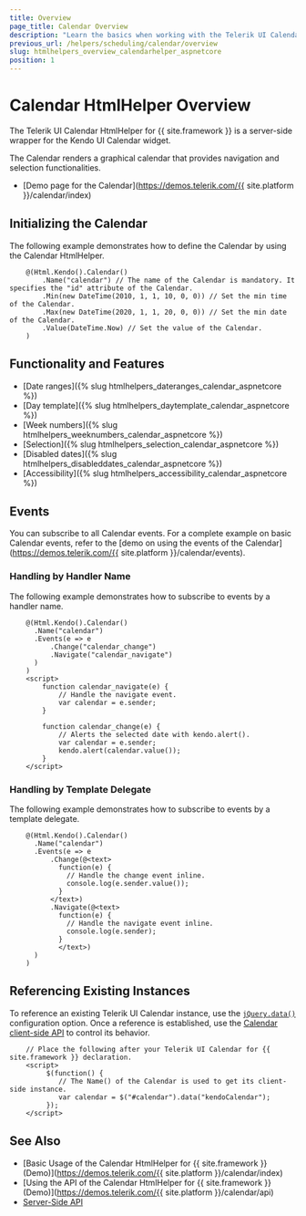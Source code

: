 ```yaml
---
title: Overview
page_title: Calendar Overview
description: "Learn the basics when working with the Telerik UI Calendar HtmlHelper for {{ site.framework }}."
previous_url: /helpers/scheduling/calendar/overview
slug: htmlhelpers_overview_calendarhelper_aspnetcore
position: 1
---
```


# Calendar HtmlHelper Overview

The Telerik UI Calendar HtmlHelper for {{ site.framework }} is a server-side wrapper for the Kendo UI Calendar widget.

The Calendar renders a graphical calendar that provides navigation and selection functionalities.

* [Demo page for the Calendar](https://demos.telerik.com/{{ site.platform }}/calendar/index)

## Initializing the Calendar

The following example demonstrates how to define the Calendar by using the Calendar HtmlHelper.

```
    @(Html.Kendo().Calendar()
        .Name("calendar") // The name of the Calendar is mandatory. It specifies the "id" attribute of the Calendar.
        .Min(new DateTime(2010, 1, 1, 10, 0, 0)) // Set the min time of the Calendar.
        .Max(new DateTime(2020, 1, 1, 20, 0, 0)) // Set the min date of the Calendar.
        .Value(DateTime.Now) // Set the value of the Calendar.
    )
```

## Functionality and Features

* [Date ranges]({% slug htmlhelpers_dateranges_calendar_aspnetcore %})
* [Day template]({% slug htmlhelpers_daytemplate_calendar_aspnetcore %})
* [Week numbers]({% slug htmlhelpers_weeknumbers_calendar_aspnetcore %})
* [Selection]({% slug htmlhelpers_selection_calendar_aspnetcore %})
* [Disabled dates]({% slug htmlhelpers_disableddates_calendar_aspnetcore %})
* [Accessibility]({% slug htmlhelpers_accessibility_calendar_aspnetcore %})

## Events

You can subscribe to all Calendar events. For a complete example on basic Calendar events, refer to the [demo on using the events of the Calendar](https://demos.telerik.com/{{ site.platform }}/calendar/events).

### Handling by Handler Name

The following example demonstrates how to subscribe to events by a handler name.

```
    @(Html.Kendo().Calendar()
      .Name("calendar")
      .Events(e => e
          .Change("calendar_change")
          .Navigate("calendar_navigate")
      )
    )
    <script>
        function calendar_navigate(e) {
            // Handle the navigate event.
            var calendar = e.sender;
        }

        function calendar_change(e) {
            // Alerts the selected date with kendo.alert().
            var calendar = e.sender;
            kendo.alert(calendar.value());
        }
    </script>
```

### Handling by Template Delegate

The following example demonstrates how to subscribe to events by a template delegate.

```
    @(Html.Kendo().Calendar()
      .Name("calendar")
      .Events(e => e
          .Change(@<text>
            function(e) {
              // Handle the change event inline.
              console.log(e.sender.value());
            }
          </text>)
          .Navigate(@<text>
            function(e) {
              // Handle the navigate event inline.
              console.log(e.sender);
            }
            </text>)
      )
    )
```

## Referencing Existing Instances

To reference an existing Telerik UI Calendar instance, use the [`jQuery.data()`](https://api.jquery.com/jQuery.data/) configuration option. Once a reference is established, use the [Calendar client-side API](/api/calendar) to control its behavior.

```
    // Place the following after your Telerik UI Calendar for {{ site.framework }} declaration.
    <script>
         $(function() {
            // The Name() of the Calendar is used to get its client-side instance.
            var calendar = $("#calendar").data("kendoCalendar");
         });
    </script>
```

## See Also

* [Basic Usage of the Calendar HtmlHelper for {{ site.framework }} (Demo)](https://demos.telerik.com/{{ site.platform }}/calendar/index)
* [Using the API of the Calendar HtmlHelper for {{ site.framework }} (Demo)](https://demos.telerik.com/{{ site.platform }}/calendar/api)
* [Server-Side API](/api/calendar)
